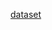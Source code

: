 
[dataset](https://github.com/Divyansh-ag14/Deep_Learning/blob/main/keras/image_classification/Dataset_reduced.zip)
